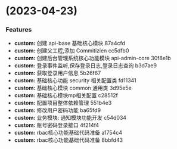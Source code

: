 #  (2023-04-23)


### Features

* **custom:** 创建 api-base 基础核心模块 87a4cfd
* **custom:** 创建父工程,添加 Commitizien cc5dfb0
* **custom:** 创建后台管理系统核心功能模块 api-admin-core 30f8e1b
* **custom:** 登录事件监听,保存登录日志,登录日志查询 b3d7ae9
* **custom:** 获取登录用户信息 5b26f67
* **custom:** 基础核心功能 security 相关配置类 fd11341
* **custom:** 基础核心模块 common 通用类 3d95e5e
* **custom:** 基础核心模块mp相关配置 c28512f
* **custom:** 配置项目整体依赖管理 551b4e3
* **custom:** 修改用户密码功能 ba65fd9
* **custom:** 业务模块: 通知模块功能开发 c54d034
* **custom:** 账号密码登录接口 4f214f4
* **custom:** rbac核心功能基础代码准备 a1754c4
* **custom:** rbac核心功能基础代码准备 8bbfd43



